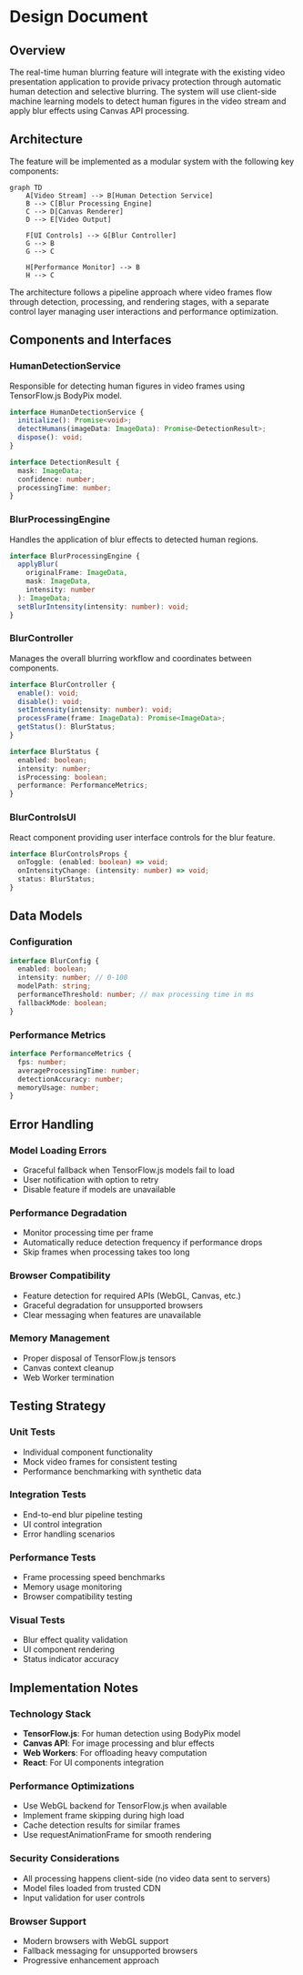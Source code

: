 # Design Document

## Overview

The real-time human blurring feature will integrate with the existing video presentation application to provide privacy protection through automatic human detection and selective blurring. The system will use client-side machine learning models to detect human figures in the video stream and apply blur effects using Canvas API processing.

## Architecture

The feature will be implemented as a modular system with the following key components:

```mermaid
graph TD
    A[Video Stream] --> B[Human Detection Service]
    B --> C[Blur Processing Engine]
    C --> D[Canvas Renderer]
    D --> E[Video Output]
    
    F[UI Controls] --> G[Blur Controller]
    G --> B
    G --> C
    
    H[Performance Monitor] --> B
    H --> C
```

The architecture follows a pipeline approach where video frames flow through detection, processing, and rendering stages, with a separate control layer managing user interactions and performance optimization.

## Components and Interfaces

### HumanDetectionService
Responsible for detecting human figures in video frames using TensorFlow.js BodyPix model.

```typescript
interface HumanDetectionService {
  initialize(): Promise<void>;
  detectHumans(imageData: ImageData): Promise<DetectionResult>;
  dispose(): void;
}

interface DetectionResult {
  mask: ImageData;
  confidence: number;
  processingTime: number;
}
```

### BlurProcessingEngine
Handles the application of blur effects to detected human regions.

```typescript
interface BlurProcessingEngine {
  applyBlur(
    originalFrame: ImageData, 
    mask: ImageData, 
    intensity: number
  ): ImageData;
  setBlurIntensity(intensity: number): void;
}
```

### BlurController
Manages the overall blurring workflow and coordinates between components.

```typescript
interface BlurController {
  enable(): void;
  disable(): void;
  setIntensity(intensity: number): void;
  processFrame(frame: ImageData): Promise<ImageData>;
  getStatus(): BlurStatus;
}

interface BlurStatus {
  enabled: boolean;
  intensity: number;
  isProcessing: boolean;
  performance: PerformanceMetrics;
}
```

### BlurControlsUI
React component providing user interface controls for the blur feature.

```typescript
interface BlurControlsProps {
  onToggle: (enabled: boolean) => void;
  onIntensityChange: (intensity: number) => void;
  status: BlurStatus;
}
```

## Data Models

### Configuration
```typescript
interface BlurConfig {
  enabled: boolean;
  intensity: number; // 0-100
  modelPath: string;
  performanceThreshold: number; // max processing time in ms
  fallbackMode: boolean;
}
```

### Performance Metrics
```typescript
interface PerformanceMetrics {
  fps: number;
  averageProcessingTime: number;
  detectionAccuracy: number;
  memoryUsage: number;
}
```

## Error Handling

### Model Loading Errors
- Graceful fallback when TensorFlow.js models fail to load
- User notification with option to retry
- Disable feature if models are unavailable

### Performance Degradation
- Monitor processing time per frame
- Automatically reduce detection frequency if performance drops
- Skip frames when processing takes too long

### Browser Compatibility
- Feature detection for required APIs (WebGL, Canvas, etc.)
- Graceful degradation for unsupported browsers
- Clear messaging when features are unavailable

### Memory Management
- Proper disposal of TensorFlow.js tensors
- Canvas context cleanup
- Web Worker termination

## Testing Strategy

### Unit Tests
- Individual component functionality
- Mock video frames for consistent testing
- Performance benchmarking with synthetic data

### Integration Tests
- End-to-end blur pipeline testing
- UI control integration
- Error handling scenarios

### Performance Tests
- Frame processing speed benchmarks
- Memory usage monitoring
- Browser compatibility testing

### Visual Tests
- Blur effect quality validation
- UI component rendering
- Status indicator accuracy

## Implementation Notes

### Technology Stack
- **TensorFlow.js**: For human detection using BodyPix model
- **Canvas API**: For image processing and blur effects
- **Web Workers**: For offloading heavy computation
- **React**: For UI components integration

### Performance Optimizations
- Use WebGL backend for TensorFlow.js when available
- Implement frame skipping during high load
- Cache detection results for similar frames
- Use requestAnimationFrame for smooth rendering

### Security Considerations
- All processing happens client-side (no video data sent to servers)
- Model files loaded from trusted CDN
- Input validation for user controls

### Browser Support
- Modern browsers with WebGL support
- Fallback messaging for unsupported browsers
- Progressive enhancement approach